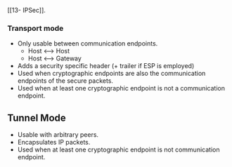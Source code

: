 [[13- IPSec]].

### Transport mode

- Only usable between communication endpoints.
	- Host <--> Host
	- Host <--> Gateway
- Adds a security specific header (+ trailer if ESP is employed)
- Used when cryptographic endpoints are also the communication endpoints of the secure packets.
- Used when at least one cryptographic endpoint is not a communication endpoint.

## Tunnel Mode

- Usable with arbitrary peers.
- Encapsulates IP packets.
- Used when at least one cryptographic endpoint is not communication endpoint.